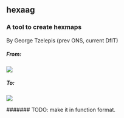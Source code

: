 ##  hexaag 
###  A tool to create hexmaps

By George Tzelepis (prev ONS, current DfIT)

##### From:
![](https://github.com/gtgeo/hexaag/blob/master/EW_local_authorities.png)

##### To:
![](https://github.com/gtgeo/hexaag/blob/master/HexMap.png)



####### TODO: make it in function format.
